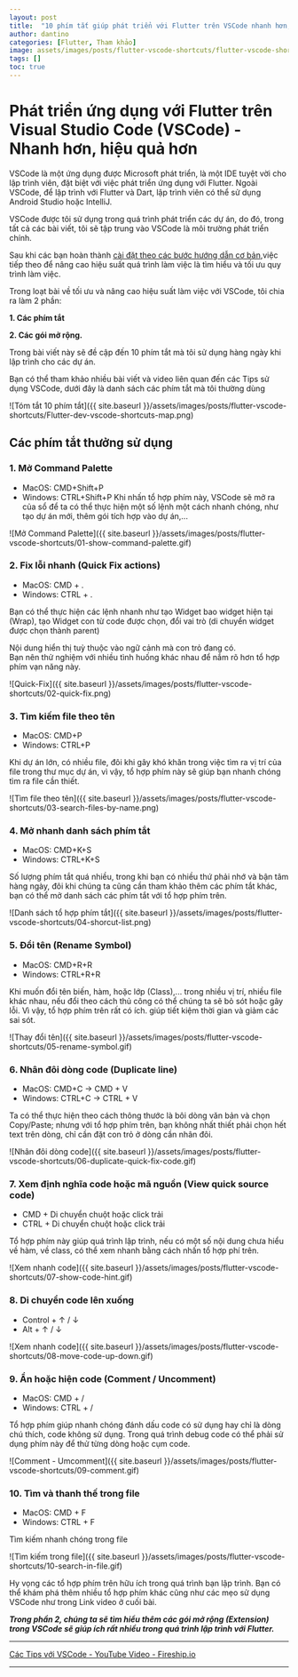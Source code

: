 ```yaml
---
layout: post
title:  "10 phím tắt giúp phát triển với Flutter trên VSCode nhanh hơn, hiệu quả hơn"
author: dantino
categories: [Flutter, Tham khảo]
image: assets/images/posts/flutter-vscode-shortcuts/flutter-vscode-shortcuts-banner.png
tags: []
toc: true
---
```

# Phát triển ứng dụng với Flutter trên Visual Studio Code (VSCode) - Nhanh hơn, hiệu quả hơn

VSCode là một ứng dụng được Microsoft phát triển, là một IDE tuyệt vời cho lập trình viên, đặt biệt với việc phát triển ứng dụng với Flutter.
Ngoài VSCode, để lập trình với Flutter và Dart, lập trình viên có thể sử dụng Android Studio hoặc IntelliJ.

VSCode được tôi sử dụng trong quá trình phát triển các dự án, do đó, trong tất cả các bài viết, tôi sẽ tập trung vào VSCode là môi trường phát triển chính.

Sau khi các bạn hoàn thành [cài đặt theo các bước hướng dẫn cơ bản][basic-setup-steps],việc tiếp theo để nâng cao hiệu suất quá trình làm việc là tìm hiểu và tối ưu quy trình làm việc.

Trong loạt bài về tối ưu và nâng cao hiệu suất làm việc với VSCode, tôi chia ra làm 2 phần:

**1. Các phím tắt**

**2. Các gói mở rộng.**

Trong bài viết này sẽ đề cập đến 10 phím tắt mà tôi sử dụng hàng ngày khi lập trình cho các dự án.

Bạn có thể tham khảo nhiều bài viết và video liên quan đến các Tips sử dụng VSCode, dưới đây là danh sách các phím tắt mà tôi thường dùng

![Tóm tắt 10 phím tắt]({{ site.baseurl }}/assets/images/posts/flutter-vscode-shortcuts/Flutter-dev-vscode-shortcuts-map.png)



## Các phím tắt thưởng sử dụng 

### 1. Mở Command Palette
- MacOS: CMD+Shift+P
- Windows: CTRL+Shift+P
Khi nhấn tổ hợp phím này, VSCode sẽ mở ra của sổ để ta có thể thực hiện một số lệnh một cách nhanh chóng, như tạo dự án mới, thêm gói tích hợp vào dự án,...

![Mở Command Palette]({{ site.baseurl }}/assets/images/posts/flutter-vscode-shortcuts/01-show-command-palette.gif)

### 2. Fix lỗi nhanh (Quick Fix actions)

- MacOS: CMD + .
- Windows: CTRL + .

Bạn có thể thực hiện các lệnh nhanh như tạo Widget bao widget hiện tại (Wrap), tạo Widget con từ code được chọn, đổi vai trò (di chuyển widget được chọn thành parent)

Nội dung hiển thị tuỳ thuộc vào ngữ cảnh mà con trỏ đang có.  
Bạn nên thử nghiệm với nhiều tình huống khác nhau để nắm rõ hơn tổ hợp phím vạn năng này.


![Quick-Fix]({{ site.baseurl }}/assets/images/posts/flutter-vscode-shortcuts/02-quick-fix.png) 

### 3. Tìm kiếm file theo tên

- MacOS: CMD+P
- Windows: CTRL+P

Khi dự án lớn, có nhiều file, đôi khi gây khó khăn trong việc tìm ra vị trí của file trong thư mục dự án, vì vậy, tổ hợp phím này sẽ giúp bạn nhanh chóng tìm ra file cần thiết.

![Tìm file theo tên]({{ site.baseurl }}/assets/images/posts/flutter-vscode-shortcuts/03-search-files-by-name.png) 

### 4. Mở nhanh danh sách phím tắt

- MacOS: CMD+K+S
- Windows: CTRL+K+S

Số lượng phím tắt quá nhiều, trong khi bạn có nhiều thứ phải nhớ và bận tâm hàng ngày, đôi khi chúng ta cũng cần tham khảo thêm các phím tắt khác, bạn có thể mở danh sách các phím tắt với tổ hợp phím trên.

![Danh sách tổ hợp phím tắt]({{ site.baseurl }}/assets/images/posts/flutter-vscode-shortcuts/04-shorcut-list.png) 

### 5. Đổi tên (Rename Symbol) 

- MacOS: CMD+R+R
- Windows: CTRL+R+R

Khi muốn đổi tên biến, hàm, hoặc lớp (Class),... trong nhiều vị trí, nhiều file khác nhau, nếu đổi theo cách thủ công có thể chúng ta sẽ bỏ sót hoặc gây lỗi.
Vì vậy, tổ hợp phím trên rất có ích. giúp tiết kiệm thời gian và giảm các sai sót.

![Thay đổi tên]({{ site.baseurl }}/assets/images/posts/flutter-vscode-shortcuts/05-rename-symbol.gif) 


### 6. Nhân đôi dòng code (Duplicate line) 

- MacOS: CMD+C -> CMD + V
- Windows: CTRL+C -> CTRL + V

Ta có thể thực hiện theo cách thông thước là bôi dòng văn bản và chọn Copy/Paste; nhưng với tổ hợp phím trên, bạn không nhất thiết phải chọn hết text trên dòng, chỉ cần đặt con trỏ ở dòng cần nhân đôi.

![Nhân đôi dòng code]({{ site.baseurl }}/assets/images/posts/flutter-vscode-shortcuts/06-duplicate-quick-fix-code.gif) 

### 7. Xem định nghĩa code hoặc mã nguồn (View quick source code) 

 - CMD + Di chuyển chuột  hoặc click trải
 - CTRL + Di chuyển chuột  hoặc click trải

Tổ hợp phím này giúp quá trình lập trình, nếu có một số nội dung chưa hiểu về hàm, về class, có thể xem nhanh bằng cách nhấn tổ hợp phí trên.

![Xem nhanh code]({{ site.baseurl }}/assets/images/posts/flutter-vscode-shortcuts/07-show-code-hint.gif) 


### 8. Di chuyển code lên xuống

- Control + ↑ / ↓
- Alt + ↑ / ↓
  
![Xem nhanh code]({{ site.baseurl }}/assets/images/posts/flutter-vscode-shortcuts/08-move-code-up-down.gif) 



### 9. Ẩn hoặc hiện code (Comment / Uncomment) 

- MacOS: CMD + /
- Windows: CTRL + /

Tổ hợp phím giúp nhanh chóng đánh dấu code có sử dụng hay chỉ là dòng chú thích, code không sử dụng.
Trong quá trình debug code có thể phải sử dụng phím này để thử từng dòng hoặc cụm code.

![Comment - Umcomment]({{ site.baseurl }}/assets/images/posts/flutter-vscode-shortcuts/09-comment.gif) 

### 10. Tìm và thanh thế trong file

 - MacOS: CMD + F
 - Windows: CTRL + F

Tìm kiếm nhanh chóng trong file

![Tìm kiếm trong file]({{ site.baseurl }}/assets/images/posts/flutter-vscode-shortcuts/10-search-in-file.gif) 


Hy vọng các tổ hợp phím trên hữu ích trong quá trình bạn lập trình. Bạn có thể khám phá thêm nhiều tổ hợp phím khác cũng như các mẹo sử dụng VSCode như trong Link video ở cuối bài.


***Trong phần 2, chúng ta sẽ tìm hiểu thêm các gói mở rộng (Extension) trong VSCode sẽ giúp ích rất nhiều trong quá trình lập trình với Flutter.***

---
[Các Tips với VSCode - YouTube Video - Fireship.io](https://www.youtube.com/watch?v=ifTF3ags0XI)


---



[basic-setup-steps]: https://docs.flutter.dev/development/tools/vs-code
[flutter-awesome]: https://flutterawesome.com/
[flutter-gems]: https://fluttergems.dev/